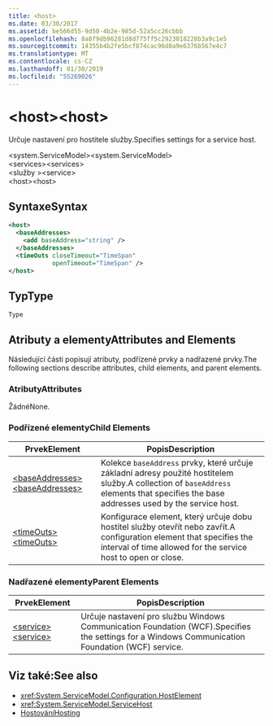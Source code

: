 ```yaml
---
title: <host>
ms.date: 03/30/2017
ms.assetid: be566d55-9d50-4b2e-985d-52a5cc26cbbb
ms.openlocfilehash: 8a8f9db96281d8d775ff5c2923018228b3a9c1e5
ms.sourcegitcommit: 14355b4b2fe5bcf874cac96d0a9e6376b567e4c7
ms.translationtype: MT
ms.contentlocale: cs-CZ
ms.lasthandoff: 01/30/2019
ms.locfileid: "55269026"
---
```

# <a name="host"></a><span data-ttu-id="73e55-101">\<host></span><span class="sxs-lookup"><span data-stu-id="73e55-101">\<host></span></span>
<span data-ttu-id="73e55-102">Určuje nastavení pro hostitele služby.</span><span class="sxs-lookup"><span data-stu-id="73e55-102">Specifies settings for a service host.</span></span>  
  
 <span data-ttu-id="73e55-103">\<system.ServiceModel></span><span class="sxs-lookup"><span data-stu-id="73e55-103">\<system.ServiceModel></span></span>  
<span data-ttu-id="73e55-104">\<services></span><span class="sxs-lookup"><span data-stu-id="73e55-104">\<services></span></span>  
<span data-ttu-id="73e55-105">\<služby ></span><span class="sxs-lookup"><span data-stu-id="73e55-105">\<service></span></span>  
<span data-ttu-id="73e55-106">\<host></span><span class="sxs-lookup"><span data-stu-id="73e55-106">\<host></span></span>  
  
## <a name="syntax"></a><span data-ttu-id="73e55-107">Syntaxe</span><span class="sxs-lookup"><span data-stu-id="73e55-107">Syntax</span></span>  
  
```xml  
<host>
  <baseAddresses>
    <add baseAddress="string" />
  </baseAddresses>
  <timeOuts closeTimeout="TimeSpan"
            openTimeout="TimeSpan" />
</host>
```  
  
## <a name="type"></a><span data-ttu-id="73e55-108">Typ</span><span class="sxs-lookup"><span data-stu-id="73e55-108">Type</span></span>  
 `Type`  
  
## <a name="attributes-and-elements"></a><span data-ttu-id="73e55-109">Atributy a elementy</span><span class="sxs-lookup"><span data-stu-id="73e55-109">Attributes and Elements</span></span>  
 <span data-ttu-id="73e55-110">Následující části popisují atributy, podřízené prvky a nadřazené prvky.</span><span class="sxs-lookup"><span data-stu-id="73e55-110">The following sections describe attributes, child elements, and parent elements.</span></span>  
  
### <a name="attributes"></a><span data-ttu-id="73e55-111">Atributy</span><span class="sxs-lookup"><span data-stu-id="73e55-111">Attributes</span></span>  
 <span data-ttu-id="73e55-112">Žádné</span><span class="sxs-lookup"><span data-stu-id="73e55-112">None.</span></span>  
  
### <a name="child-elements"></a><span data-ttu-id="73e55-113">Podřízené elementy</span><span class="sxs-lookup"><span data-stu-id="73e55-113">Child Elements</span></span>  
  
|<span data-ttu-id="73e55-114">Prvek</span><span class="sxs-lookup"><span data-stu-id="73e55-114">Element</span></span>|<span data-ttu-id="73e55-115">Popis</span><span class="sxs-lookup"><span data-stu-id="73e55-115">Description</span></span>|  
|-------------|-----------------|  
|[<span data-ttu-id="73e55-116">\<baseAddresses></span><span class="sxs-lookup"><span data-stu-id="73e55-116">\<baseAddresses></span></span>](../../../../../docs/framework/configure-apps/file-schema/wcf/baseaddresses.md)|<span data-ttu-id="73e55-117">Kolekce `baseAddress` prvky, které určuje základní adresy použité hostitelem služby.</span><span class="sxs-lookup"><span data-stu-id="73e55-117">A collection of `baseAddress` elements that specifies the base addresses used by the service host.</span></span>|  
|[<span data-ttu-id="73e55-118">\<timeOuts></span><span class="sxs-lookup"><span data-stu-id="73e55-118">\<timeOuts></span></span>](../../../../../docs/framework/configure-apps/file-schema/wcf/timeouts.md)|<span data-ttu-id="73e55-119">Konfigurace element, který určuje dobu hostitel služby otevřít nebo zavřít.</span><span class="sxs-lookup"><span data-stu-id="73e55-119">A configuration element that specifies the interval of time allowed for the service host to open or close.</span></span>|  
  
### <a name="parent-elements"></a><span data-ttu-id="73e55-120">Nadřazené elementy</span><span class="sxs-lookup"><span data-stu-id="73e55-120">Parent Elements</span></span>  
  
|<span data-ttu-id="73e55-121">Prvek</span><span class="sxs-lookup"><span data-stu-id="73e55-121">Element</span></span>|<span data-ttu-id="73e55-122">Popis</span><span class="sxs-lookup"><span data-stu-id="73e55-122">Description</span></span>|  
|-------------|-----------------|  
|[<span data-ttu-id="73e55-123">\<service></span><span class="sxs-lookup"><span data-stu-id="73e55-123">\<service></span></span>](../../../../../docs/framework/configure-apps/file-schema/wcf/service.md)|<span data-ttu-id="73e55-124">Určuje nastavení pro službu Windows Communication Foundation (WCF).</span><span class="sxs-lookup"><span data-stu-id="73e55-124">Specifies the settings for a Windows Communication Foundation (WCF) service.</span></span>|  
  
## <a name="see-also"></a><span data-ttu-id="73e55-125">Viz také:</span><span class="sxs-lookup"><span data-stu-id="73e55-125">See also</span></span>
- <xref:System.ServiceModel.Configuration.HostElement>
- <xref:System.ServiceModel.ServiceHost>
- [<span data-ttu-id="73e55-126">Hostování</span><span class="sxs-lookup"><span data-stu-id="73e55-126">Hosting</span></span>](../../../../../docs/framework/wcf/feature-details/hosting.md)
